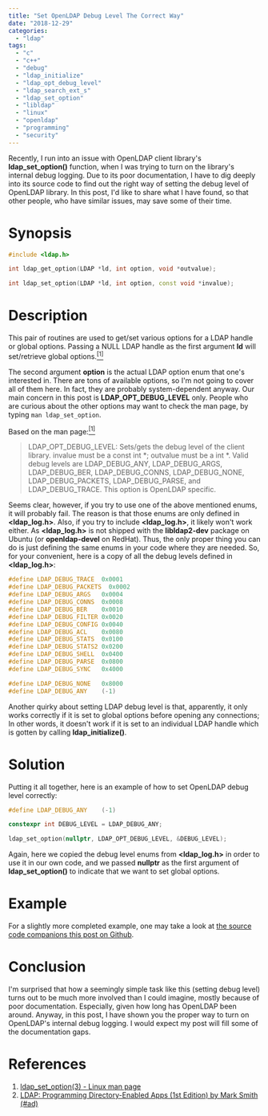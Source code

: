```yaml
---
title: "Set OpenLDAP Debug Level The Correct Way"
date: "2018-12-29"
categories:
  - "ldap"
tags:
  - "c"
  - "c++"
  - "debug"
  - "ldap_initialize"
  - "ldap_opt_debug_level"
  - "ldap_search_ext_s"
  - "ldap_set_option"
  - "libldap"
  - "linux"
  - "openldap"
  - "programming"
  - "security"
---
```


Recently, I run into an issue with OpenLDAP client library's **ldap_set_option()** function, when I was trying to turn on the library's internal debug logging. Due to its poor documentation, I have to dig deeply into its source code to find out the right way of setting the debug level of OpenLDAP library. In this post, I'd like to share what I have found, so that other people, who have similar issues, may save some of their time.


# Synopsis

```cpp
#include <ldap.h>

int ldap_get_option(LDAP *ld, int option, void *outvalue);

int ldap_set_option(LDAP *ld, int option, const void *invalue);
```

# Description

This pair of routines are used to get/set various options for a LDAP handle or global options. Passing a NULL LDAP handle as the first argument **ld** will set/retrieve global options.[<sup>\[1\]</sup>](#references)

The second argument **option** is the actual LDAP option enum that one's interested in. There are tons of available options, so I'm not going to cover all of them here. In fact, they are probably system-dependent anyway. Our main concern in this post is **LDAP_OPT_DEBUG_LEVEL** only. People who are curious about the other options may want to check the man page, by typing `man ldap_set_option`.

Based on the man page:[<sup>\[1\]</sup>](#references)

> LDAP_OPT_DEBUG_LEVEL: Sets/gets the debug level of the client library. invalue must be a const int *; outvalue must be a int *. Valid debug levels are LDAP_DEBUG_ANY, LDAP_DEBUG_ARGS, LDAP_DEBUG_BER, LDAP_DEBUG_CONNS, LDAP_DEBUG_NONE, LDAP_DEBUG_PACKETS, LDAP_DEBUG_PARSE, and LDAP_DEBUG_TRACE. This option is OpenLDAP specific.

Seems clear, however, if you try to use one of the above mentioned enums, it will probably fail. The reason is that those enums are only defined in **\<ldap_log.h\>**. Also, if you try to include **\<ldap_log.h\>**, it likely won't work either. As **\<ldap_log.h\>** is not shipped with the **libldap2-dev** package on Ubuntu (or **openldap-devel** on RedHat). Thus, the only proper thing you can do is just defining the same enums in your code where they are needed. So, for your convenient, here is a copy of all the debug levels defined in **\<ldap_log.h\>**:

```cpp
#define LDAP_DEBUG_TRACE  0x0001
#define LDAP_DEBUG_PACKETS  0x0002
#define LDAP_DEBUG_ARGS   0x0004
#define LDAP_DEBUG_CONNS  0x0008
#define LDAP_DEBUG_BER    0x0010
#define LDAP_DEBUG_FILTER 0x0020
#define LDAP_DEBUG_CONFIG 0x0040
#define LDAP_DEBUG_ACL    0x0080
#define LDAP_DEBUG_STATS  0x0100
#define LDAP_DEBUG_STATS2 0x0200
#define LDAP_DEBUG_SHELL  0x0400
#define LDAP_DEBUG_PARSE  0x0800
#define LDAP_DEBUG_SYNC   0x4000

#define LDAP_DEBUG_NONE   0x8000
#define LDAP_DEBUG_ANY    (-1)
```

Another quirky about setting LDAP debug level is that, apparently, it only works correctly if it is set to global options before opening any connections; In other words, it doesn't work if it is set to an individual LDAP handle which is gotten by calling **ldap_initialize()**.


# Solution

Putting it all together, here is an example of how to set OpenLDAP debug level correctly:

```cpp
#define LDAP_DEBUG_ANY    (-1)

constexpr int DEBUG_LEVEL = LDAP_DEBUG_ANY;

ldap_set_option(nullptr, LDAP_OPT_DEBUG_LEVEL, &DEBUG_LEVEL);
```

Again, here we copied the debug level enums from **\<ldap_log.h\>** in order to use it in our own code, and we passed **nullptr** as the first argument of **ldap_set_option()** to indicate that we want to set global options.


# Example

For a slightly more completed example, one may take a look at [the source code companions this post on Github]({{site.github.repository_url}}/tree/master/src/2018-12-29-LDAP-global-vs-handle-options).


# Conclusion

I'm surprised that how a seemingly simple task like this (setting debug level) turns out to be much more involved than I could imagine, mostly because of poor documentation. Especially, given how long has OpenLDAP been around. Anyway, in this post, I have shown you the proper way to turn on OpenLDAP's internal debug logging. I would expect my post will fill some of the documentation gaps.


# References

1. [ldap_set_option(3) - Linux man page](https://linux.die.net/man/3/ldap_set_option)
1. [LDAP: Programming Directory-Enabled Apps (1st Edition) by Mark Smith (#ad)](https://www.amazon.com)
